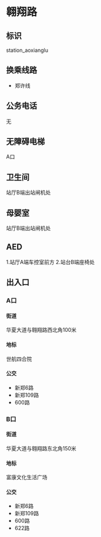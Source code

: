 # 翱翔路

## 标识

station_aoxianglu

## 换乘线路

- 郑许线

## 公务电话

无

## 无障碍电梯

A口

## 卫生间

站厅B端出站闸机处

## 母婴室

站厅B端出站闸机处

## AED

1.站厅A端车控室前方 2.站台B端座椅处

## 出入口

### A口

#### 街道

华夏大道与翱翔路西北角100米

#### 地标

世航四合院

#### 公交

- 新郑6路
- 新郑109路
- 600路

### B口

#### 街道

华夏大道与翱翔路东北角150米

#### 地标

富康文化生活广场

#### 公交

- 新郑6路
- 新郑109路
- 600路
- 622路